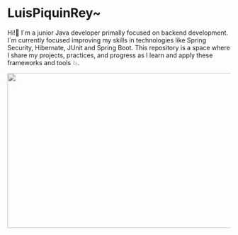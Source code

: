 # LuisPiquinRey~
Hi!👋 I´m a junior Java developer primally focused on backend development. I´m currently focused improving my skills in technologies like Spring Security, Hibernate, JUnit and Spring Boot. This repository is a space where I share my projects, practices, and progress as I learn and apply these frameworks and tools 💥.

<img src="https://github.com/user-attachments/assets/8d3e5cb1-7a4e-4aa0-a741-2fe9124693de" 
width="1000px" height="350px">


